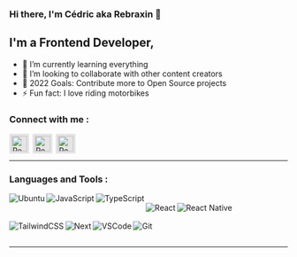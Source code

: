### Hi there, I'm Cédric aka Rebraxin 👋

## I'm a Frontend Developer,

- 🌱 I’m currently learning everything
- 👯 I’m looking to collaborate with other content creators
- 🥅 2022 Goals: Contribute more to Open Source projects
- ⚡ Fun fact: I love riding motorbikes

### Connect with me :

[<img align="left" alt="Rebraxin | Twitter" width="28px" style="background: #e5e5e5; padding: 4px; border-radius: 2px; margin-right: 6px" src="https://cdn.jsdelivr.net/npm/simple-icons@v3/icons/twitter.svg" />][twitter]
[<img align="left" alt="Rebraxin | LinkedIn" width="28px" style="background: #e5e5e5; padding: 4px; border-radius: 2px; margin-right: 6px" src="https://cdn.jsdelivr.net/npm/simple-icons@v3/icons/linkedin.svg" />][linkedin]
[<img align="left" alt="Rebraxin | Instagram" width="28px" style="background: #e5e5e5; padding: 4px; border-radius: 2px; margin-right: 6px" src="https://cdn.jsdelivr.net/npm/simple-icons@v3/icons/instagram.svg" />][instagram]

<br />
<br />

---

### Languages and Tools :

[<img align="left" style="margin-bottom: 16px" alt="Ubuntu" src="https://img.shields.io/badge/Ubuntu-E95420?style=for-the-badge&logo=ubuntu&logoColor=white" />](https://www.ubuntu-fr.org/)
[<img align="left" style="margin-bottom: 16px" alt="JavaScript" src="https://img.shields.io/badge/JavaScript-F7DF1E?style=for-the-badge&logo=JavaScript&logoColor=white" />](https://developer.mozilla.org/fr/docs/Web/JavaScript)
[<img align="left" style="margin-bottom: 16px" alt="TypeScript" src="https://img.shields.io/badge/TypeScript-007ACC?style=for-the-badge&logo=typescript&logoColor=white" />](https://www.typescriptlang.org/)
<br />
[<img align="left" style="margin-bottom: 16px" alt="React" src="https://img.shields.io/badge/React-20232A?style=for-the-badge&logo=react&logoColor=61DAFB" />](https://react.dev/)
[<img align="left" style="margin-bottom: 16px" alt="React Native" src="https://img.shields.io/badge/React_Native-20232A?style=for-the-badge&logo=react&logoColor=61DAFB" />](https://reactnative.dev/)
[<img align="left" style="margin-bottom: 16px" alt="TailwindCSS" src="https://img.shields.io/badge/Tailwind_CSS-38B2AC?style=for-the-badge&logo=tailwind-css&logoColor=white" />](https://tailwindcss.com/)
<br />
[<img align="left" style="margin-bottom: 16px" alt="Next" src="https://img.shields.io/badge/Next.js-000?logo=nextdotjs&logoColor=fff&style=for-the-badge" />](https://nextjs.org/)
[<img align="left" style="margin-bottom: 16px" alt="VSCode" src="https://img.shields.io/badge/VSCode-0078D4?style=for-the-badge&logo=visual%20studio%20code&logoColor=white" />](https://code.visualstudio.com/)
[<img align="left" style="margin-bottom: 16px" alt="Git" src="https://img.shields.io/badge/GIT-E44C30?style=for-the-badge&logo=git&logoColor=white" />](https://git-scm.com/)


<br />
<br />

---

[twitter]: https://twitter.com/Rebraxin
[linkedin]: https://www.linkedin.com/in/cedric-paje-b69a4818a/
[instagram]: https://www.instagram.com/rebraxin/
